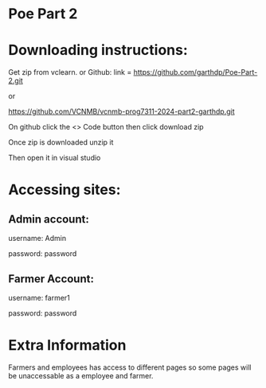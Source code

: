# Poe Part 2

# Downloading instructions:

Get zip from vclearn.
or
Github: link = https://github.com/garthdp/Poe-Part-2.git 

or 

https://github.com/VCNMB/vcnmb-prog7311-2024-part2-garthdp.git

On github click the <> Code button then click download zip

Once zip is downloaded unzip it

Then open it in visual studio


# Accessing sites:

## Admin account:

username: Admin

password: password

## Farmer Account:

username: farmer1

password: password

# Extra Information

Farmers and employees has access to different pages so some pages will be unaccessable as a employee and farmer.
